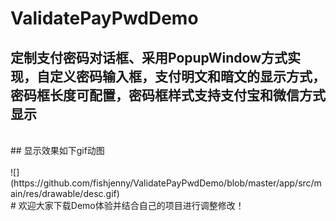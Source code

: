 # ValidatePayPwdDemo
## 定制支付密码对话框、采用PopupWindow方式实现，自定义密码输入框，支付明文和暗文的显示方式，密码框长度可配置，密码框样式支持支付宝和微信方式显示
<br>
##  显示效果如下gif动图
<br>
<br>
 ![](https://github.com/fishjenny/ValidatePayPwdDemo/blob/master/app/src/main/res/drawable/desc.gif)
 <br>
 # 欢迎大家下载Demo体验并结合自己的项目进行调整修改！


